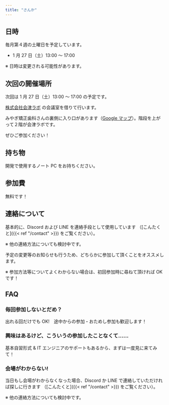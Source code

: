 ```yaml
---
title: "さんか"
---
```


## 日時

毎月第４週の土曜日を予定しています。

- 1 月 27 日（土）13:00 ～ 17:00

※ 日時は変更される可能性があります。

## 次回の開催場所

次回は 1 月 27 日（土）13:00 ～ 17:00 の予定です。

[株式会社会津ラボ](https://www.aizulab.com/) の会議室を借りて行います。

みやぎ矯正歯科さんの裏側に入り口があります（[Google マップ](https://maps.app.goo.gl/QLaKbKwFxkEnajqf7)）。階段を上がって２階が会津ラボです。

ぜひご参加ください！

## 持ち物

開発で使用するノート PC をお持ちください。

## 参加費

無料です！

## 連絡について

基本的に、Discord および LINE を連絡手段として使用しています
（[こんたくと]({{< ref "/contact" >}}) をご覧ください）。

※ 他の連絡方法についても検討中です。

予定の変更等のお知らせも行うため、どちらかに参加して頂くことをオススメします。

※ 参加方法等についてよくわからない場合は、初回参加時に尋ねて頂ければ OK です！

## FAQ

### 毎回参加しないとだめ？

出れる回だけでも OK!　途中からの参加・おためし参加も歓迎します！

### 興味はあるけど、こういうの参加したことなくて……

基本自習形式 & IT エンジニアのサポートもあるから、まずは一度見に来てみて！

### 会場がわからない!

当日もし会場がわからなくなった場合、Discord か LINE で連絡していただければ探しに行きます
（[こんたくと]({{< ref "/contact" >}}) をご覧ください）。

※ 他の連絡方法についても検討中です。
